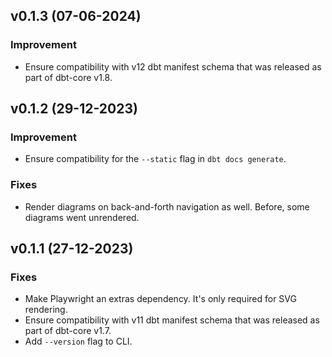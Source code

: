 ## v0.1.3 (07-06-2024)

### Improvement

- Ensure compatibility with v12 dbt manifest schema that was released as part of dbt-core v1.8.

## v0.1.2 (29-12-2023)

### Improvement

- Ensure compatibility for the `--static` flag in `dbt docs generate`.

### Fixes

- Render diagrams on back-and-forth navigation as well. Before, some diagrams went unrendered.

## v0.1.1 (27-12-2023)

### Fixes

- Make Playwright an extras dependency. It's only required for SVG rendering.
- Ensure compatibility with v11 dbt manifest schema that was released as part of dbt-core v1.7.
- Add `--version` flag to CLI.
